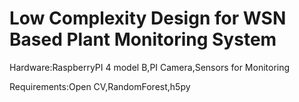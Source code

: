 # Low Complexity Design for WSN Based Plant Monitoring System 

Hardware:RaspberryPI 4 model B,PI Camera,Sensors for Monitoring


Requirements:Open CV,RandomForest,h5py
